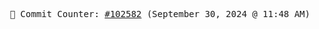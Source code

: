 <p align="center">
    <samp>
        📮 Commit Counter: <a href="https://github.com/Javascript-void0/Javascript-void0/commits/main">#102582</a> (September 30, 2024 @ 11:48 AM)
    </samp>
</p>